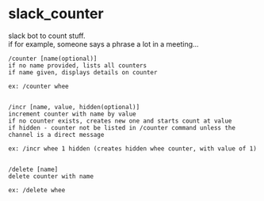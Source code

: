 # slack_counter

slack bot to count stuff.   
if for example, someone says a phrase a lot in a meeting...


```
/counter [name(optional)]
if no name provided, lists all counters
if name given, displays details on counter

ex: /counter whee


/incr [name, value, hidden(optional)] 
increment counter with name by value 
if no counter exists, creates new one and starts count at value
if hidden - counter not be listed in /counter command unless the channel is a direct message

ex: /incr whee 1 hidden (creates hidden whee counter, with value of 1) 


/delete [name]
delete counter with name

ex: /delete whee
```
